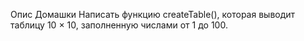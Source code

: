 Опис Домашки
Написать функцию createTable(), которая выводит таблицу 10 × 10, заполненную числами от 1 до 100.